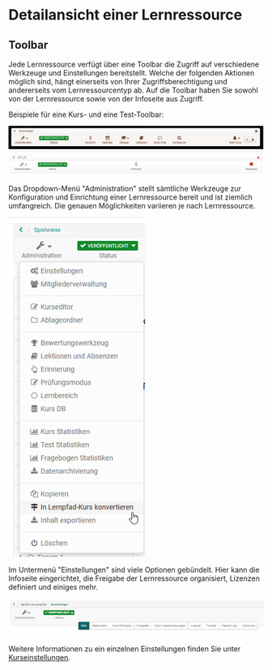 # Detailansicht einer Lernressource

## Toolbar

Jede Lernressource verfügt über eine Toolbar die Zugriff auf verschiedene Werkzeuge und Einstellungen bereitstellt. Welche der folgenden Aktionen möglich sind, hängt einerseits von Ihrer Zugriffsberechtigung und andererseits vom Lernressourcentyp ab. Auf die Toolbar haben Sie sowohl von der Lernressource sowie von der Infoseite aus Zugriff.

Beispiele für eine Kurs- und eine Test-Toolbar:

![Toolbar Kurs](assets/toolbar_13.png)
![Toolbar Test](assets/toolbar_13_test.png)

Das Dropdown-Menü "Administration" stellt sämtliche Werkzeuge zur Konfiguration und Einrichtung einer Lernressource bereit und ist ziemlich umfangreich. Die genauen Möglichkeiten variieren je nach Lernressource.

![Administration Menüs](assets/Kurs_Administration_15.png)

Im Untermenü "Einstellungen" sind viele Optionen gebündelt. Hier kann die Infoseite eingerichtet, die Freigabe der Lernressource organisiert, Lizenzen definiert und einiges mehr.

![Einstellungen der Administration](assets/Einstellungen18.png)

Weitere Informationen zu ein einzelnen Einstellungen finden Sie unter  [Kurseinstellungen](../learningresources/Course_Settings.de.md).

 